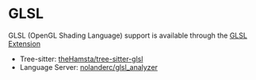 # GLSL

GLSL (OpenGL Shading Language) support is available through the [GLSL Extension](https://tvv.tw/https://github.com/zed-industries/zed/tree/main/extensions/glsl/)

- Tree-sitter: [theHamsta/tree-sitter-glsl](https://tvv.tw/https://github.com/theHamsta/tree-sitter-glsl)
- Language Server: [nolanderc/glsl_analyzer](https://tvv.tw/https://github.com/nolanderc/glsl_analyzer)
